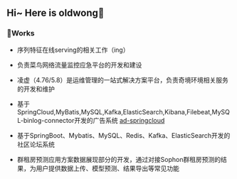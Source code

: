 ## Hi~ Here is oldwong👋 

### 📝Works
- 序列特征在线serving的相关工作（ing）

- 负责菜鸟网络流量监控应急平台的开发和建设

- 凌虚（4.76/5.8）是运维管理的一站式解决方案平台，负责奇境环境相关服务的开发和维护

- 基于SpringCloud,MyBatis,MySQL,Kafka,ElasticSearch,Kibana,Filebeat,MySQL-binlog-connector开发的广告系统 [ad-springcloud](https://github.com/oldwang77/ad-springcloud)

- 基于SpringBoot、Mybatis、MySQL、Redis、Kafka、ElasticSearch开发的社区论坛系统

- 群租房预测应用方案数据展现部分的开发，通过对接Sophon群租房预测的结果，为用户提供数据上传、模型预测、结果导出等常见功能


